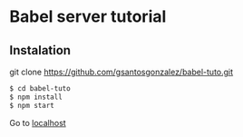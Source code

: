 # Babel server tutorial

## Instalation

git clone https://github.com/gsantosgonzalez/babel-tuto.git

```bash
$ cd babel-tuto
$ npm install
$ npm start
```

Go to [localhost](http://localhost:1337)